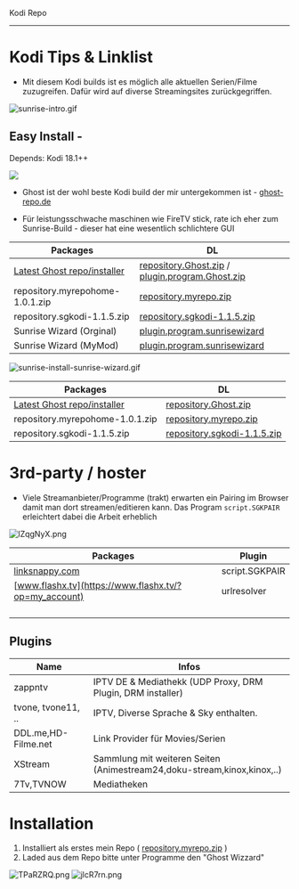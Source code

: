 Kodi Repo
- - - - - - 

Kodi Tips & Linklist
========================================

* Mit diesem Kodi builds ist es möglich alle aktuellen Serien/Filme zuzugreifen. Dafür wird auf diverse Streamingsites zurückgegriffen.


![sunrise-intro.gif](https://dbiesecke.github.io/images/sunrise-intro.gif)



Easy Install - 
------------------------
Depends:  Kodi 18.1++ 

![](https://i.imgur.com/3yzdHpS.png)

* Ghost ist der wohl beste Kodi build der mir untergekommen ist -  [ghost-repo.de](http://ghost-repo.de/)

* Für leistungsschwache maschinen wie FireTV stick, rate ich eher zum Sunrise-Build - dieser hat eine wesentlich schlichtere GUI


| Packages                      | DL                                                                                                |  
|-------------------------------|---------------------------------------------------------------------------------------------------|
| [Latest Ghost repo/installer](http://ghost-repo.de/)   | [repository.Ghost.zip](http://ghost-repo.de/repository.Ghost.zip)  / [plugin.program.Ghost.zip](http://ghost-repo.de/plugin.program.Ghost.zip)      |
| repository.myrepohome-1.0.1.zip  | [repository.myrepo.zip](http://dbiesecke.github.io/repo/repository.myrepo.zip)      |
| repository.sgkodi-1.1.5.zip   | [repository.sgkodi-1.1.5.zip](http://sgkodi.de/SGK-Repo/repository.sgkodi-1.1.5.zip)  |
| Sunrise Wizard (Orginal)     	|[plugin.program.sunrisewizard](https://my.hidrive.com/lnk/9fBJlQDZ)   	|
| Sunrise Wizard (MyMod)      	|[plugin.program.sunrisewizard](https://my.hidrive.com/lnk/aNBJlWdI)   	|



![sunrise-install-sunrise-wizard.gif](https://dbiesecke.github.io/images/sunrise-install-sunrise-wizard.gif)


| Packages                      | DL                                                                                                |  
|-------------------------------|---------------------------------------------------------------------------------------------------|
| [Latest Ghost repo/installer](http://ghost-repo.de/)   | [repository.Ghost.zip](http://ghost-repo.de/repository.Ghost.zip)  | [plugin.program.Ghost.zip](http://ghost-repo.de/plugin.program.Ghost.zip)      |
| repository.myrepohome-1.0.1.zip                             | [repository.myrepo.zip](http://dbiesecke.github.io/repo/repository.myrepo.zip)                    |
| repository.sgkodi-1.1.5.zip                                   | [repository.sgkodi-1.1.5.zip](http://sgkodi.de/SGK-Repo/repository.sgkodi-1.1.5.zip)              |




3rd-party / hoster
=====================================================

* Viele Streamanbieter/Programme (trakt) erwarten ein Pairing im Browser damit man dort streamen/editieren kann. Das Program `script.SGKPAIR` erleichtert dabei die Arbeit erheblich

![lZqgNyX.png](https://i.imgur.com/lZqgNyX.png)




| Packages                                                              | Plugin                                                                                                |  
|-----------------------------------------------------------------------|---------------------------------------------------------------------------------------------------|
| [linksnappy.com](https://linksnappy.com/?ref=306077)                  | script.SGKPAIR                                                                                                  |
| [www.flashx.tv](https://www.flashx.tv/?op=my_account)                 | urlresolver                                                                                                   |
|                                                                       |                                                                                                   |
|                                                                       |                                                                                                   |
|                                                                       |                                                                                                   |
                                                 |                                                           |


                                                 
Plugins
--------------------------------


| Name                        	| Infos                                                                      | 
|----------------------------	|--------------------------------------------------------------------------- |
| zappntv                       | IPTV DE & Mediathekk (UDP Proxy, DRM Plugin, DRM installer)                                                     | 
| tvone, tvone11, ..            | IPTV, Diverse Sprache & Sky enthalten.                                     | 
| DDL.me,HD-Filme.net           | Link Provider für Movies/Serien                                            | 
| XStream                       | Sammlung mit weiteren Seiten (Animestream24,doku-stream,kinox,kinox,..)    | 
| 7Tv,TVNOW                     | Mediatheken                                                                |




Installation
======================================================
1. Installiert als erstes mein Repo ( [repository.myrepo.zip](/plugin.program.sunrisewizard/plugin.program.sunrisewizard-1.04.zip) )
2. Laded aus dem Repo bitte unter Programme den "Ghost Wizzard"


![TPaRZRQ.png](https://i.imgur.com/TPaRZRQ.png) ![jlcR7rn.png](https://i.imgur.com/jlcR7rn.png)
